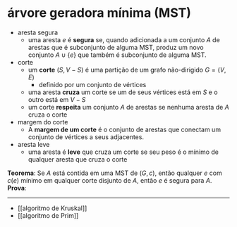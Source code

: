 # árvore geradora mínima (MST)

- aresta segura
  - uma aresta $e$ é **segura** se, quando adicionada a um conjunto $A$ de arestas que é subconjunto de alguma MST, produz um novo conjunto $A \cup \{e\}$ que também é subconjunto de alguma MST.
- corte
  - um **corte** $(S,V-S)$ é uma partição de um grafo não-dirigido $G = (V,E)$
    - definido por um conjunto de vértices
  - uma aresta **cruza** um corte se um de seus vértices está em $S$ e o outro está em $V-S$
  - um corte **respeita** um conjunto $A$ de arestas se nenhuma aresta de $A$ cruza o corte
- margem do corte
  - A **margem de um corte** é o conjunto de arestas que conectam um conjunto de vértices a seus adjacentes.
- aresta leve
  - uma aresta é **leve** que cruza um corte se seu peso é o mínimo de qualquer aresta que cruza o corte

**Teorema**: Se $A$ está contida em uma MST de $(G,c)$, então qualquer $e$ com $c(e)$ mínimo em qualquer corte disjunto de $A$, então $e$ é segura para $A$.
**Prova**:

---

- [[algoritmo de Kruskal]]
- [[algoritmo de Prim]]